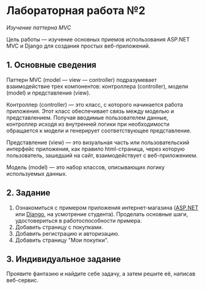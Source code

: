 # Лабораторная работа №2
_Изучение паттерна MVC_

Цель работы — изучение основных приемов использования ASP.NET MVC и Django для
создания простых веб-приложений.

## 1. Основные сведения

Паттерн MVC (model — view — controller) подразумевает
взаимодействие трех компонентов: контроллера (controller), модели (model) и
представления (view).

Контроллер (controller) — это класс, с которого начинается работа приложения. Этот класс обеспечивает связь между моделью и представлением. Получая вводимые пользователем данные, контроллер исходя из внутренней логики
при необходимости обращается к модели и генерирует соответствующее
представление.

Представление (view) — это визуальная часть или пользовательский
интерфейс приложения, как правило html-страница, через которую пользователь,
зашедший на сайт, взаимодействует с веб-приложением.

Модель (model) — это набор классов, описывающих логику используемых
данных.

## 2. Задание

1. Ознакомиться с примером приложения интернет-магазина ([ASP.NET](//github.com/citrux/programming-technologies-2/tree/asp.net) или [Django](//github.com/citrux/programming-technologies-2/tree/django), на усмотрение студента). Проделать основные шаги, удостовериться в работоспособности примера.
2. Добавить страницу с покупками.
3. Добавить регистрацию и авторизацию.
4. Добавить страницу "Мои покупки".

## 3. Индивидуальное задание

Проявите фантазию и найдите себе задачу, а затем решите её, написав веб-сервис.
